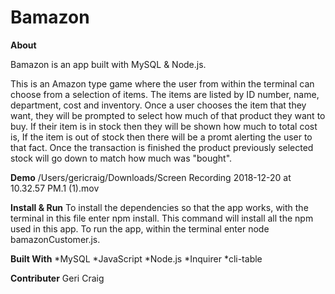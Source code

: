 # Bamazon

**About**

Bamazon is an app built with MySQL & Node.js.

This is an Amazon type game where the user from within the terminal can choose from a selection of items. The items are listed by ID number, name, department, cost and inventory. Once a user chooses the item that they want, they will be prompted to select how much of that product they want to buy. If their item is in stock then they will be shown how much to total cost is, If the item is out of stock then there will be a promt alerting the user to that fact. Once the transaction is finished the product previously selected stock will go down to match how much was "bought".

**Demo**
/Users/gericraig/Downloads/Screen Recording 2018-12-20 at 10.32.57 PM.1 (1).mov

**Install & Run**
To install the dependencies so that the app works, with the terminal in this file enter npm install. This command will install all the npm used in this app.
To run the app, within the terminal enter node bamazonCustomer.js.

**Built With**
*MySQL
*JavaScript
*Node.js
*Inquirer
*cli-table

**Contributer**
Geri Craig

